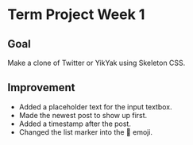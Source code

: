 # Term Project Week 1

## Goal

Make a clone of Twitter or YikYak using Skeleton CSS.

## Improvement

- Added a placeholder text for the input textbox.
- Made the newest post to show up first.
- Added a timestamp after the post.
- Changed the list marker into the 💬 emoji.
